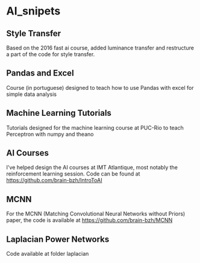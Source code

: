 # AI_snipets

## Style Transfer

Based on the 2016 fast ai course, added luminance transfer and restructure a part of the code for style transfer.

## Pandas and Excel

Course (in portuguese) designed to teach how to use Pandas with excel for simple data analysis

## Machine Learning Tutorials

Tutorials designed for the machine learning course at PUC-Rio to teach Perceptron with numpy and theano
 
## AI Courses

I've helped design the AI courses at IMT Atlantique, most notably the reinforcement learning session. Code can be found at https://github.com/brain-bzh/IntroToAI

## MCNN

For the MCNN (Matching Convolutional Neural Networks without Priors) paper, the code is available at https://github.com/brain-bzh/MCNN

## Laplacian Power Networks

Code available at folder laplacian

